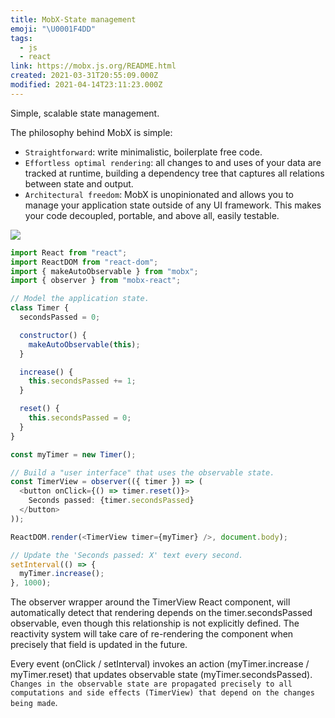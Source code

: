 ```yaml
---
title: MobX-State management
emoji: "\U0001F4DD"
tags:
  - js
  - react
link: https://mobx.js.org/README.html
created: 2021-03-31T20:55:09.000Z
modified: 2021-04-14T23:11:23.000Z
---
```


Simple, scalable state management.

The philosophy behind MobX is simple:

- `Straightforward`: write minimalistic, boilerplate free code.
- `Effortless optimal rendering`: all changes to and uses of your data are tracked at runtime, building a dependency tree that captures all relations between state and output.
- `Architectural freedom`: MobX is unopinionated and allows you to manage your application state outside of any UI framework. This makes your code decoupled, portable, and above all, easily testable.

![](https://mobx.js.org/assets/flow2.png)

```js
import React from "react";
import ReactDOM from "react-dom";
import { makeAutoObservable } from "mobx";
import { observer } from "mobx-react";

// Model the application state.
class Timer {
  secondsPassed = 0;

  constructor() {
    makeAutoObservable(this);
  }

  increase() {
    this.secondsPassed += 1;
  }

  reset() {
    this.secondsPassed = 0;
  }
}

const myTimer = new Timer();

// Build a "user interface" that uses the observable state.
const TimerView = observer(({ timer }) => (
  <button onClick={() => timer.reset()}>
    Seconds passed: {timer.secondsPassed}
  </button>
));

ReactDOM.render(<TimerView timer={myTimer} />, document.body);

// Update the 'Seconds passed: X' text every second.
setInterval(() => {
  myTimer.increase();
}, 1000);
```

The observer wrapper around the TimerView React component, will automatically detect that rendering depends on the timer.secondsPassed observable, even though this relationship is not explicitly defined. The reactivity system will take care of re-rendering the component when precisely that field is updated in the future.

Every event (onClick / setInterval) invokes an action (myTimer.increase / myTimer.reset) that updates observable state (myTimer.secondsPassed). `Changes in the observable state are propagated precisely to all computations and side effects (TimerView) that depend on the changes being made`.
